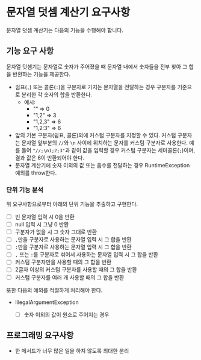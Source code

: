 # 문자열 덧셈 계산기 요구사항

문자열 덧셈 계산기는 다음의 기능을 수행해야 합니다.

## 기능 요구 사항
문자열 덧셈기는 문자열로 숫자가 주어졌을 때 문자열 내에서 숫자들을 전부 찾아 그 합을 반환하는 기능을 제공한다.

- 쉼표(`,`) 또는 콜론(`:`)을 구분자로 가지는 문자열을 전달하는 경우 구분자를 기준으로 분리한 각 숫자의 합을 반환한다.
  - 예시:
    - "" => 0
    - "1,2" => 3
    - "1,2,3" => 6
    - "1,2:3" => 6
- 앞의 기본 구분자(쉼표, 콜론)외에 커스텀 구분자를 지정할 수 있다.
  커스텀 구분자는 문자열 앞부분의 `//`와 `\n` 사이에 위치하는 문자를 커스텀 구분자로 사용한다.
  예를 들어 `"//;\n1;2;3"`과 같이 값을 입력할 경우 커스텀 구분자는 세미콜론(`;`)이며, 결과 값은 6이 반환되어야 한다.
- 문자열 계산기에 숫자 이외의 값 또는 음수를 전달하는 경우 RuntimeException 예외를 throw한다.

### 단위 기능 분석
위 요구사항으로부터 아래의 단위 기능을 추출하고 구현한다.
- [ ] 빈 문자열 입력 시 0을 반환
- [ ] null 입력 시 그냥 0 반환
- [ ] 구분자가 없을 시 그 숫자 그대로 반환
- [ ] `,`만을 구분자로 사용하는 문자열 입력 시 그 합을 반환
- [ ] `:`만을 구분자로 사용하는 문자열 입력 시 그 합을 반환
- [ ] `,` 또는 `:`를 구분자로 섞어서 사용하는 문자열 입력 시 그 합을 반환
- [ ] 커스텀 구분자만을 사용할 때의 그 합을 반환
- [ ] 2글자 이상의 커스텀 구분자를 사용할 때의 그 합을 반환
- [ ] 커스텀 구분자를 여러 개 사용할 때의 그 합을 반환

또한 다음의 예외를 적절하게 처리해야 한다.
- IllegalArgumentException
  - [ ] 숫자 이외의 값이 원소로 주어지는 경우


## 프로그래밍 요구사항
- 한 메서드가 너무 많은 일을 하지 않도록 최대한 분리
